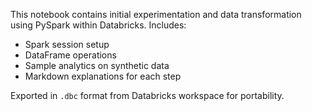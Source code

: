 This notebook contains initial experimentation and data transformation using PySpark within Databricks. Includes:
- Spark session setup
- DataFrame operations
- Sample analytics on synthetic data
- Markdown explanations for each step

Exported in `.dbc` format from Databricks workspace for portability.
